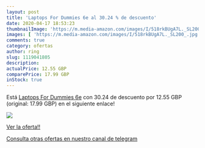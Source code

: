 ```yaml
---
layout: post
title: 'Laptops For Dummies 6e al 30.24 % de descuento'
date: 2020-04-17 18:53:23
thumbnailImage: 'https://m.media-amazon.com/images/I/518rkBUgA7L._SL200_.jpg'
images: [ 'https://m.media-amazon.com/images/I/518rkBUgA7L._SL200_.jpg' ]
comments: true
category: ofertas
author: ring
slug: 1119041805
description:
actualPrice: 12.55 GBP
comparePrice: 17.99 GBP
inStock: true
---
```


Está [Laptops For Dummies 6e](https://www.amazon.co.uk/dp/1119041805/?tag=redken01-21) con 30.24 de descuento por 12.55 GBP (original: 17.99 GBP) en el siguiente enlace!

[![](https://m.media-amazon.com/images/I/518rkBUgA7L._SL200_.jpg)](https://www.amazon.co.uk/dp/1119041805/?tag=redken01-21)

[Ver la oferta!!](https://www.amazon.co.uk/dp/1119041805/?tag=redken01-21)

[Consulta otras ofertas en nuestro canal de telegram](https://t.me/s/ofertas25)
